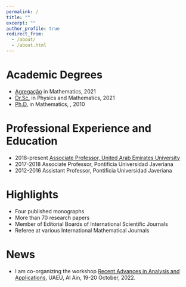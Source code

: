 ```yaml
---
permalink: /
title: ""
excerpt: ""
author_profile: true
redirect_from: 
  - /about/
  - /about.html
---
```


Academic Degrees
======
- [Agregação](https://pt.wikipedia.org/wiki/T%C3%ADtulo_de_agregado) in Mathematics, 2021
- [Dr.Sc.](https://en.wikipedia.org/wiki/Doctor_of_Sciences) in Physics and Mathematics, 2021
- [Ph.D.](https://en.wikipedia.org/wiki/Doctor_of_Philosophy) in Mathematics, , 2010

Professional Experience and Education
====== 
- 2018-present [Associate Professor, United Arab Emirates University](https://cos.uaeu.ac.ae/en/profile.shtml?email=Rafeiro@uaeu.ac.ae)
- 2017-2018 Associate Professor, Pontificia Universidad Javeriana
- 2012-2016 Assistant Professor, Pontificia Universidad Javeriana

Highlights
======
- Four published monographs
- More than 70 research papers
- Member of Editorial Boards of International Scientific Journals
- Referee at various International Mathematical Journals

News
======
 - I am co-organizing the workshop [Recent Advances in Analysis and Applications](https://conferences.uaeu.ac.ae/raaa2022/en/), UAEU, Al Ain, 19-20 October, 2022.

